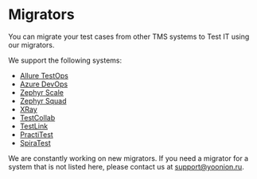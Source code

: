 # Migrators

You can migrate your test cases from other TMS systems to Test IT using our migrators.

We support the following systems:

- [Allure TestOps](https://github.com/testit-tms/migrators/tree/main/Migrators/AllureExporter/Readme.md)
- [Azure DevOps](https://github.com/testit-tms/migrators/tree/main/Migrators/AzureExporter/Readme.md)
- [Zephyr Scale](https://github.com/testit-tms/migrators/tree/main/Migrators/ZephyrScaleExporter/Readme.md)
- [Zephyr Squad](https://github.com/testit-tms/migrators/tree/main/Migrators/ZephyrSquadExporter/Readme.md)
- [XRay](https://github.com/testit-tms/migrators/tree/main/Migrators/XRayExporter/Readme.md)
- [TestCollab](https://github.com/testit-tms/migrators/tree/main/Migrators/TestCollabExporter/Readme.md)
- [TestLink](https://github.com/testit-tms/migrators/tree/main/Migrators/TestLinkExporter/Readme.md)
- [PractiTest](https://github.com/testit-tms/migrators/tree/main/Migrators/PractiTestExporter/Readme.md)
- [SpiraTest](https://github.com/testit-tms/migrators/tree/main/Migrators/SpiraTestExporter/Readme.md)

We are constantly working on new migrators. If you need a migrator for a system that is not listed here, please contact us at [support@yoonion.ru](mailto:support@yoonion.ru).
